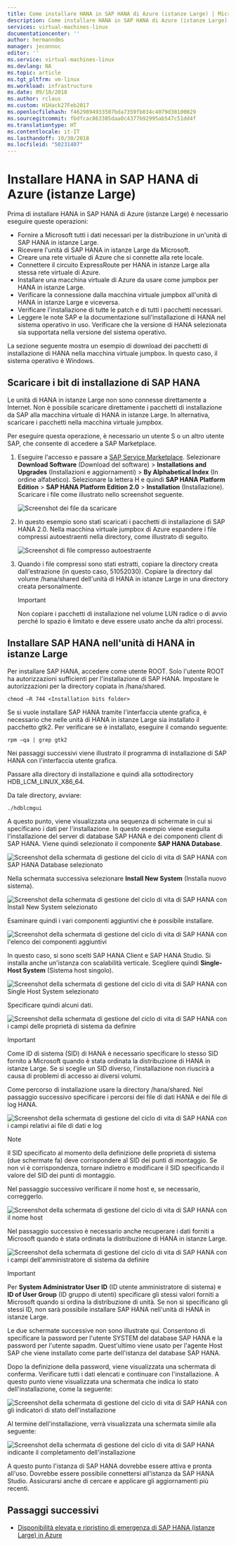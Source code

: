 ```yaml
---
title: Come installare HANA in SAP HANA di Azure (istanze Large) | Microsoft Docs
description: Come installare HANA in SAP HANA di Azure (istanze Large).
services: virtual-machines-linux
documentationcenter: ''
author: hermanndms
manager: jeconnoc
editor: ''
ms.service: virtual-machines-linux
ms.devlang: NA
ms.topic: article
ms.tgt_pltfrm: vm-linux
ms.workload: infrastructure
ms.date: 09/10/2018
ms.author: rclaus
ms.custom: H1Hack27Feb2017
ms.openlocfilehash: f4629894933507bda7359fb034c4079d38100029
ms.sourcegitcommit: fbdfcac863385daa0c4377b92995ab547c51dd4f
ms.translationtype: HT
ms.contentlocale: it-IT
ms.lasthandoff: 10/30/2018
ms.locfileid: "50231407"
---
```

# <a name="install-hana-on-sap-hana-on-azure-large-instances"></a>Installare HANA in SAP HANA di Azure (istanze Large)

Prima di installare HANA in SAP HANA di Azure (istanze Large) è necessario eseguire queste operazioni:
- Fornire a Microsoft tutti i dati necessari per la distribuzione in un'unità di SAP HANA in istanze Large.
- Ricevere l'unità di SAP HANA in istanze Large da Microsoft.
- Creare una rete virtuale di Azure che si connette alla rete locale.
- Connettere il circuito ExpressRoute per HANA in istanze Large alla stessa rete virtuale di Azure.
- Installare una macchina virtuale di Azure da usare come jumpbox per HANA in istanze Large.
- Verificare la connessione dalla macchina virtuale jumpbox all'unità di HANA in istanze Large e viceversa.
- Verificare l'installazione di tutte le patch e di tutti i pacchetti necessari.
- Leggere le note SAP e la documentazione sull'installazione di HANA nel sistema operativo in uso. Verificare che la versione di HANA selezionata sia supportata nella versione del sistema operativo.

La sezione seguente mostra un esempio di download dei pacchetti di installazione di HANA nella macchina virtuale jumpbox. In questo caso, il sistema operativo è Windows.

## <a name="download-the-sap-hana-installation-bits"></a>Scaricare i bit di installazione di SAP HANA
Le unità di HANA in istanze Large non sono connesse direttamente a Internet. Non è possibile scaricare direttamente i pacchetti di installazione da SAP alla macchina virtuale di HANA in istanze Large. In alternativa, scaricare i pacchetti nella macchina virtuale jumpbox.

Per eseguire questa operazione, è necessario un utente S o un altro utente SAP, che consente di accedere a SAP Marketplace.

1. Eseguire l'accesso e passare a [SAP Service Marketplace](https://support.sap.com/en/index.html). Selezionare **Download Software** (Download del software)  > **Installations and Upgrades** (Installazioni e aggiornamenti)  > **By Alphabetical Index** (In ordine alfabetico). Selezionare la lettera H e quindi **SAP HANA Platform Edition** > **SAP HANA Platform Edition 2.0** > **Installation** (Installazione). Scaricare i file come illustrato nello screenshot seguente.

   ![Screenshot dei file da scaricare](./media/hana-installation/image16_download_hana.PNG)

2. In questo esempio sono stati scaricati i pacchetti di installazione di SAP HANA 2.0. Nella macchina virtuale jumpbox di Azure espandere i file compressi autoestraenti nella directory, come illustrato di seguito.

   ![Screenshot di file compresso autoestraente](./media/hana-installation/image17_extract_hana.PNG)

3. Quando i file compressi sono stati estratti, copiare la directory creata dall'estrazione (in questo caso, 51052030). Copiare la directory dal volume /hana/shared dell'unità di HANA in istanze Large in una directory creata personalmente.

   > [!Important]
   > Non copiare i pacchetti di installazione nel volume LUN radice o di avvio perché lo spazio è limitato e deve essere usato anche da altri processi.


## <a name="install-sap-hana-on-the-hana-large-instance-unit"></a>Installare SAP HANA nell'unità di HANA in istanze Large
Per installare SAP HANA, accedere come utente ROOT. Solo l'utente ROOT ha autorizzazioni sufficienti per l'installazione di SAP HANA. Impostare le autorizzazioni per la directory copiata in /hana/shared.

```
chmod –R 744 <Installation bits folder>
```

Se si vuole installare SAP HANA tramite l'interfaccia utente grafica, è necessario che nelle unità di HANA in istanze Large sia installato il pacchetto gtk2. Per verificare se è installato, eseguire il comando seguente:

```
rpm –qa | grep gtk2
```

Nei passaggi successivi viene illustrato il programma di installazione di SAP HANA con l'interfaccia utente grafica.

Passare alla directory di installazione e quindi alla sottodirectory HDB_LCM_LINUX_X86_64. 

Da tale directory, avviare:

```
./hdblcmgui 
```
A questo punto, viene visualizzata una sequenza di schermate in cui si specificano i dati per l'installazione. In questo esempio viene eseguita l'installazione del server di database SAP HANA e dei componenti client di SAP HANA. Viene quindi selezionato il componente **SAP HANA Database**.

![Screenshot della schermata di gestione del ciclo di vita di SAP HANA con SAP HANA Database selezionato](./media/hana-installation/image18_hana_selection.PNG)

Nella schermata successiva selezionare **Install New System** (Installa nuovo sistema).

![Screenshot della schermata di gestione del ciclo di vita di SAP HANA con Install New System selezionato](./media/hana-installation/image19_select_new.PNG)

Esaminare quindi i vari componenti aggiuntivi che è possibile installare.

![Screenshot della schermata di gestione del ciclo di vita di SAP HANA con l'elenco dei componenti aggiuntivi](./media/hana-installation/image20_select_components.PNG)

In questo caso, si sono scelti SAP HANA Client e SAP HANA Studio. Si installa anche un'istanza con scalabilità verticale. Scegliere quindi **Single-Host System** (Sistema host singolo). 

![Screenshot della schermata di gestione del ciclo di vita di SAP HANA con Single Host System selezionato](./media/hana-installation/image21_single_host.PNG)

Specificare quindi alcuni dati.

![Screenshot della schermata di gestione del ciclo di vita di SAP HANA con i campi delle proprietà di sistema da definire](./media/hana-installation/image22_provide_sid.PNG)

> [!Important]
> Come ID di sistema (SID) di HANA è necessario specificare lo stesso SID fornito a Microsoft quando è stata ordinata la distribuzione di HANA in istanze Large. Se si sceglie un SID diverso, l'installazione non riuscirà a causa di problemi di accesso ai diversi volumi.

Come percorso di installazione usare la directory /hana/shared. Nel passaggio successivo specificare i percorsi dei file di dati HANA e dei file di log HANA.


![Screenshot della schermata di gestione del ciclo di vita di SAP HANA con i campi relativi ai file di dati e log](./media/hana-installation/image23_provide_log.PNG)

> [!Note]
> Il SID specificato al momento della definizione delle proprietà di sistema (due schermate fa) deve corrispondere al SID dei punti di montaggio. Se non vi è corrispondenza, tornare indietro e modificare il SID specificando il valore del SID dei punti di montaggio.

Nel passaggio successivo verificare il nome host e, se necessario, correggerlo. 

![Screenshot della schermata di gestione del ciclo di vita di SAP HANA con il nome host](./media/hana-installation/image24_review_host_name.PNG)

Nel passaggio successivo è necessario anche recuperare i dati forniti a Microsoft quando è stata ordinata la distribuzione di HANA in istanze Large. 

![Screenshot della schermata di gestione del ciclo di vita di SAP HANA con i campi dell'amministratore di sistema da definire](./media/hana-installation/image25_provide_guid.PNG)

> [!Important]
> Per **System Administrator User ID** (ID utente amministratore di sistema) e **ID of User Group** (ID gruppo di utenti) specificare gli stessi valori forniti a Microsoft quando si ordina la distribuzione di unità. Se non si specificano gli stessi ID, non sarà possibile installare SAP HANA nell'unità di HANA in istanze Large.

Le due schermate successive non sono illustrate qui. Consentono di specificare la password per l'utente SYSTEM del database SAP HANA e la password per l'utente sapadm. Quest'ultimo viene usato per l'agente Host SAP che viene installato come parte dell'istanza del database SAP HANA.

Dopo la definizione della password, viene visualizzata una schermata di conferma. Verificare tutti i dati elencati e continuare con l'installazione. A questo punto viene visualizzata una schermata che indica lo stato dell'installazione, come la seguente:

![Screenshot della schermata di gestione del ciclo di vita di SAP HANA con gli indicatori di stato dell'installazione](./media/hana-installation/image27_show_progress.PNG)

Al termine dell'installazione, verrà visualizzata una schermata simile alla seguente:

![Screenshot della schermata di gestione del ciclo di vita di SAP HANA indicante il completamento dell'installazione](./media/hana-installation/image28_install_finished.PNG)

A questo punto l'istanza di SAP HANA dovrebbe essere attiva e pronta all'uso. Dovrebbe essere possibile connettersi all'istanza da SAP HANA Studio. Assicurarsi anche di cercare e applicare gli aggiornamenti più recenti.


## <a name="next-steps"></a>Passaggi successivi

- [Disponibilità elevata e ripristino di emergenza di SAP HANA (istanze Large) in Azure](hana-overview-high-availability-disaster-recovery.md)

